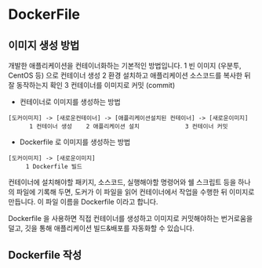 # DockerFile

## 이미지 생성 방법

개발한 애플리케이션을 컨테이너화하는 기본적인 방법입니다.
1  빈 이미지 (우분투, CentOS 등) 으로 컨테이너 생성
2  환경 설치하고 애플리케이션 소스코드를 복사한 뒤 잘 동작하는지 확인
3  컨테이너를 이미지로 커밋 (commit)

* 컨테이너로 이미지를 생성하는 방법
```
[도커이미지] -> [새로운컨테이너] -> [애플리케이션설치된 컨테이너] -> [새로운이미지]
      1 컨테이너 생성    2 애플리케이션 설치             3 컨테이너 커밋
```                                    

* Dockerfile 로 이미지를 생성하는 방법          
```    
[도커이미지] -> [새로운이미지]
     1 Dockerfile 빌드        
```                 

컨테이너에 설치해야할 패키지, 소스코드, 실행해야할 명령어와 쉘 스크립트 등을 하나의 파일에 기록해 두면, 도커가 이 파일을 읽어 컨테이너에서 작업을 수행한 뒤 이미지로 만듭니다. 이 파일 이름을 Dockerfile 이라고 합니다. 

Dockerfile 을 사용하면 직접 컨테이너를 생성하고 이미지로 커밋해야하는 번거로움을 덜고, 깃을 통해 애플리케이션 빌드&배포를 자동화할 수 있습니다.


## Dockerfile 작성


<!--stackedit_data:
eyJoaXN0b3J5IjpbLTEwNTg2MzE2ODcsLTM5NDMzMjUsMTczMj
czOTk5XX0=
-->